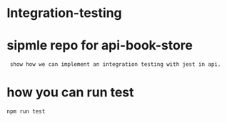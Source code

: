 # Integration-testing

# sipmle repo for api-book-store

     show how we can implement an integration testing with jest in api.

# how you can run test

    npm run test
